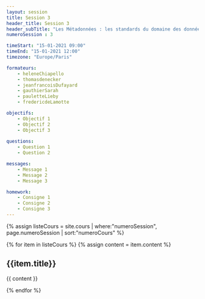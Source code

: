 ```yaml
---
layout: session
title: Session 3
header_title: Session 3
header_subTitle: "Les Métadonnées : les standards du domaine des données omiques en biologie et séances pratiques d’annotations de jeux de données"
numeroSession : 3

timeStart: "15-01-2021 09:00"
timeEnd: "15-01-2021 12:00"
timezone: "Europe/Paris"

formateurs:
    - heleneChiapello
    - thomasdenecker
    - jeanfrancoisDufayard
    - gauthierSarah
    - pauletteLieby
    - fredericdeLamotte

objectifs:
    - Objectif 1
    - Objectif 2
    - Objectif 3
  
questions:
    - Question 1 
    - Question 2

messages:
    - Message 1
    - Message 2
    - Message 3

homework:
    - Consigne 1
    - Consigne 2
    - Consigne 3
---
```



{% assign listeCours = site.cours | where:"numeroSession", page.numeroSession | sort:"numeroCours" %}

{% for item in listeCours  %}
{% assign content = item.content %}

## {{item.title}}

{{ content }}

{% endfor %}